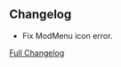 ## Changelog

- Fix ModMenu icon error.

[Full Changelog](https://github.com/JamCoreModding/right-click-harvest/compare/3.2.2+1.19.x-1.20.1-fabric...3.2.3+1.19.x-1.20.1-fabric)
